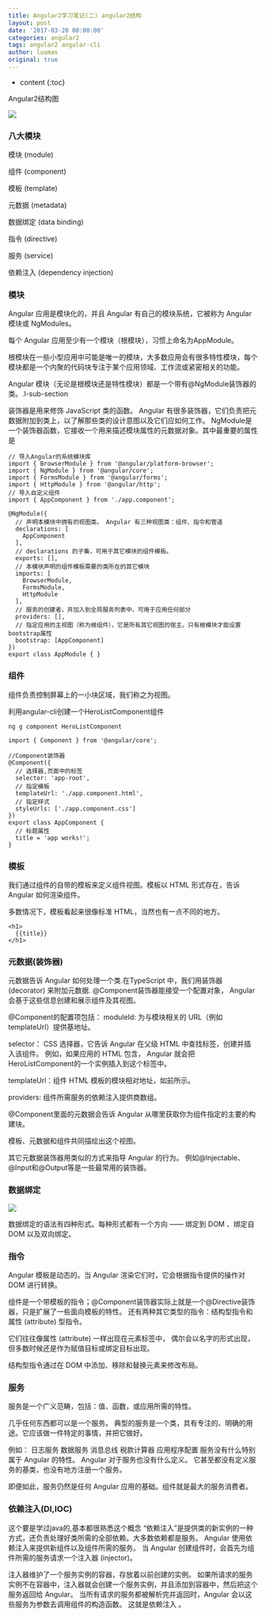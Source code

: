 ```yaml
---
title: Angular2学习笔记(二) angular2结构
layout: post
date: '2017-03-20 00:00:00'
categories: angular2
tags: angular2 angular-cli
author: luamas
original: true
---
```


* content
{:toc}


Angular2结构图

![](http://luamas.github.io/images/2017/03/20/angular2_structure.png)



### 八大模块

模块 (module)

组件 (component)

模板 (template)

元数据 (metadata)

数据绑定 (data binding)

指令 (directive)

服务 (service)

依赖注入 (dependency injection)


### 模块
Angular 应用是模块化的，并且 Angular 有自己的模块系统，它被称为 Angular 模块或 NgModules。

每个 Angular 应用至少有一个模块（根模块），习惯上命名为AppModule。

根模块在一些小型应用中可能是唯一的模块，大多数应用会有很多特性模块，每个模块都是一个内聚的代码块专注于某个应用领域、工作流或紧密相关的功能。

Angular 模块（无论是根模块还是特性模块）都是一个带有@NgModule装饰器的类。.l-sub-section

装饰器是用来修饰 JavaScript 类的函数。 Angular 有很多装饰器，它们负责把元数据附加到类上，以了解那些类的设计意图以及它们应如何工作。
NgModule是一个装饰器函数，它接收一个用来描述模块属性的元数据对象。其中最重要的属性是

```
// 导入Angular的系统模块库
import { BrowserModule } from '@angular/platform-browser';
import { NgModule } from '@angular/core';
import { FormsModule } from '@angular/forms';
import { HttpModule } from '@angular/http';
// 导入自定义组件
import { AppComponent } from './app.component';

@NgModule({
  // 声明本模块中拥有的视图类。 Angular 有三种视图类：组件、指令和管道
  declarations: [
    AppComponent
  ],
  // declarations 的子集，可用于其它模块的组件模板。
  exports: [],
  // 本模块声明的组件模板需要的类所在的其它模块
  imports: [
    BrowserModule,
    FormsModule,
    HttpModule
  ],
  // 服务的创建者，并加入到全局服务列表中，可用于应用任何部分
  providers: [],
  // 指定应用的主视图（称为根组件），它是所有其它视图的宿主。只有根模块才能设置bootstrap属性
  bootstrap: [AppComponent]
})
export class AppModule { }
```

### 组件
组件负责控制屏幕上的一小块区域，我们称之为视图。

利用angular-cli创建一个HeroListComponent组件
```
ng g component HeroListComponent
```
```
import { Component } from '@angular/core';

//Component装饰器
@Component({
  // 选择器,页面中的标签
  selector: 'app-root',
  // 指定模板
  templateUrl: './app.component.html',
  // 指定样式
  styleUrls: ['./app.component.css']
})
export class AppComponent {
  // 标题属性
  title = 'app works!';
}
```

### 模板
我们通过组件的自带的模板来定义组件视图。模板以 HTML 形式存在，告诉 Angular 如何渲染组件。

多数情况下，模板看起来很像标准 HTML，当然也有一点不同的地方。
```
<h1>
  {{title}}
</h1>
```
### 元数据(装饰器)

元数据告诉 Angular 如何处理一个类.在TypeScript 中，我们用装饰器 (decorator) 来附加元数据.
@Component装饰器能接受一个配置对象， Angular 会基于这些信息创建和展示组件及其视图。

@Component的配置项包括：
moduleId: 为与模块相关的 URL（例如templateUrl）提供基地址。

selector： CSS 选择器，它告诉 Angular 在父级 HTML 中查找<hero-list>标签，创建并插入该组件。 例如，如果应用的 HTML 包含<hero-list></hero-list>， Angular 就会把HeroListComponent的一个实例插入到这个标签中。

templateUrl：组件 HTML 模板的模块相对地址，如前所示。

providers:  组件所需服务的依赖注入提供商数组。

@Component里面的元数据会告诉 Angular 从哪里获取你为组件指定的主要的构建块。

模板、元数据和组件共同描绘出这个视图。

其它元数据装饰器用类似的方式来指导 Angular 的行为。 例如@Injectable、@Input和@Output等是一些最常用的装饰器。

### 数据绑定

![](http://luamas.github.io/images/2017/03/20/data_binding.png)

数据绑定的语法有四种形式。每种形式都有一个方向 —— 绑定到 DOM 、绑定自 DOM 以及双向绑定。

### 指令
Angular 模板是动态的。当 Angular 渲染它们时，它会根据指令提供的操作对 DOM 进行转换。

组件是一个带模板的指令；@Component装饰器实际上就是一个@Directive装饰器，只是扩展了一些面向模板的特性。
还有两种其它类型的指令：结构型指令和属性 (attribute) 型指令。

它们往往像属性 (attribute) 一样出现在元素标签中， 偶尔会以名字的形式出现，但多数时候还是作为赋值目标或绑定目标出现。

结构型指令通过在 DOM 中添加、移除和替换元素来修改布局。

### 服务
服务是一个广义范畴，包括：值、函数，或应用所需的特性。

几乎任何东西都可以是一个服务。 典型的服务是一个类，具有专注的、明确的用途。它应该做一件特定的事情，并把它做好。

例如：
日志服务
数据服务
消息总线
税款计算器
应用程序配置
服务没有什么特别属于 Angular 的特性。 Angular 对于服务也没有什么定义。 它甚至都没有定义服务的基类，也没有地方注册一个服务。

即便如此，服务仍然是任何 Angular 应用的基础。组件就是最大的服务消费者。

### 依赖注入(DI,IOC)
这个要是学过java的,基本都很熟悉这个概念
“依赖注入”是提供类的新实例的一种方式，还负责处理好类所需的全部依赖。大多数依赖都是服务。 Angular 使用依赖注入来提供新组件以及组件所需的服务。
当 Angular 创建组件时，会首先为组件所需的服务请求一个注入器 (injector)。

注入器维护了一个服务实例的容器，存放着以前创建的实例。 如果所请求的服务实例不在容器中，注入器就会创建一个服务实例，并且添加到容器中，然后把这个服务返回给 Angular。 当所有请求的服务都被解析完并返回时，Angular 会以这些服务为参数去调用组件的构造函数。 这就是依赖注入 。